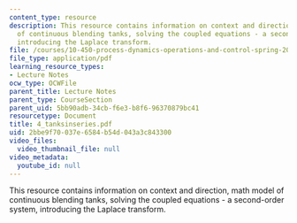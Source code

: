 ```yaml
---
content_type: resource
description: This resource contains information on context and direction, math model
  of continuous blending tanks, solving the coupled equations - a second-order system,
  introducing the Laplace transform.
file: /courses/10-450-process-dynamics-operations-and-control-spring-2006/2bbe9f70037e6584b54d043a3c843300_4_tanksinseries.pdf
file_type: application/pdf
learning_resource_types:
- Lecture Notes
ocw_type: OCWFile
parent_title: Lecture Notes
parent_type: CourseSection
parent_uid: 5bb90adb-34cb-f6e3-b8f6-96370879bc41
resourcetype: Document
title: 4_tanksinseries.pdf
uid: 2bbe9f70-037e-6584-b54d-043a3c843300
video_files:
  video_thumbnail_file: null
video_metadata:
  youtube_id: null
---
```

This resource contains information on context and direction, math model of continuous blending tanks, solving the coupled equations - a second-order system, introducing the Laplace transform.

